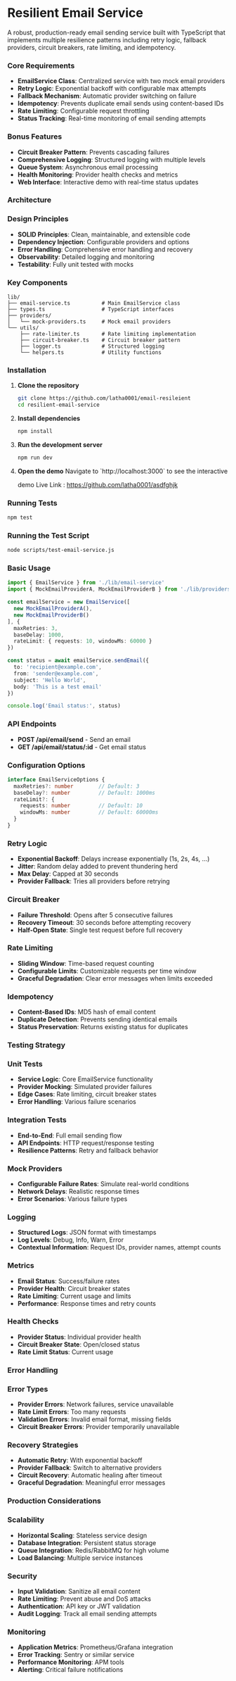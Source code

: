# Resilient Email Service

A robust, production-ready email sending service built with TypeScript that implements multiple resilience patterns including retry logic, fallback providers, circuit breakers, rate limiting, and idempotency.

### Core Requirements
-  **EmailService Class**: Centralized service with two mock email providers
-  **Retry Logic**: Exponential backoff with configurable max attempts
-  **Fallback Mechanism**: Automatic provider switching on failure
-  **Idempotency**: Prevents duplicate email sends using content-based IDs
-  **Rate Limiting**: Configurable request throttling
-  **Status Tracking**: Real-time monitoring of email sending attempts

### Bonus Features
-  **Circuit Breaker Pattern**: Prevents cascading failures
-  **Comprehensive Logging**: Structured logging with multiple levels
-  **Queue System**: Asynchronous email processing
-  **Health Monitoring**: Provider health checks and metrics
-  **Web Interface**: Interactive demo with real-time status updates

###  Architecture

### Design Principles
- **SOLID Principles**: Clean, maintainable, and extensible code
- **Dependency Injection**: Configurable providers and options
- **Error Handling**: Comprehensive error handling and recovery
- **Observability**: Detailed logging and monitoring
- **Testability**: Fully unit tested with mocks

### Key Components

```
lib/
├── email-service.ts          # Main EmailService class
├── types.ts                  # TypeScript interfaces
├── providers/
│   └── mock-providers.ts     # Mock email providers
└── utils/
    ├── rate-limiter.ts       # Rate limiting implementation
    ├── circuit-breaker.ts    # Circuit breaker pattern
    ├── logger.ts             # Structured logging
    └── helpers.ts            # Utility functions
```

### Installation

1. **Clone the repository**
   ```bash
   git clone https://github.com/latha0001/email-resileient
   cd resilient-email-service
   ```

2. **Install dependencies**
   ```bash
   npm install
   ```

3. **Run the development server**
   ```bash
   npm run dev
   ```

4. **Open the demo**
   Navigate to \`http://localhost:3000\` to see the interactive
   
   demo Live Link : https://github.com/latha0001/asdfghjk

### Running Tests
```bash
npm test
```

### Running the Test Script
```bash
node scripts/test-email-service.js
```

### Basic Usage

```typescript
import { EmailService } from './lib/email-service'
import { MockEmailProviderA, MockEmailProviderB } from './lib/providers/mock-providers'

const emailService = new EmailService([
  new MockEmailProviderA(),
  new MockEmailProviderB()
], {
  maxRetries: 3,
  baseDelay: 1000,
  rateLimit: { requests: 10, windowMs: 60000 }
})

const status = await emailService.sendEmail({
  to: 'recipient@example.com',
  from: 'sender@example.com',
  subject: 'Hello World',
  body: 'This is a test email'
})

console.log('Email status:', status)
```

### API Endpoints

- **POST /api/email/send** - Send an email
- **GET /api/email/status/:id** - Get email status

### Configuration Options

```typescript
interface EmailServiceOptions {
  maxRetries?: number        // Default: 3
  baseDelay?: number         // Default: 1000ms
  rateLimit?: {
    requests: number         // Default: 10
    windowMs: number         // Default: 60000ms
  }
}
```

### Retry Logic
- **Exponential Backoff**: Delays increase exponentially (1s, 2s, 4s, ...)
- **Jitter**: Random delay added to prevent thundering herd
- **Max Delay**: Capped at 30 seconds
- **Provider Fallback**: Tries all providers before retrying

### Circuit Breaker
- **Failure Threshold**: Opens after 5 consecutive failures
- **Recovery Timeout**: 30 seconds before attempting recovery
- **Half-Open State**: Single test request before full recovery

### Rate Limiting
- **Sliding Window**: Time-based request counting
- **Configurable Limits**: Customizable requests per time window
- **Graceful Degradation**: Clear error messages when limits exceeded

### Idempotency
- **Content-Based IDs**: MD5 hash of email content
- **Duplicate Detection**: Prevents sending identical emails
- **Status Preservation**: Returns existing status for duplicates

### Testing Strategy

### Unit Tests
- **Service Logic**: Core EmailService functionality
- **Provider Mocking**: Simulated provider failures
- **Edge Cases**: Rate limiting, circuit breaker states
- **Error Handling**: Various failure scenarios

### Integration Tests
- **End-to-End**: Full email sending flow
- **API Endpoints**: HTTP request/response testing
- **Resilience Patterns**: Retry and fallback behavior

### Mock Providers
- **Configurable Failure Rates**: Simulate real-world conditions
- **Network Delays**: Realistic response times
- **Error Scenarios**: Various failure types

### Logging
- **Structured Logs**: JSON format with timestamps
- **Log Levels**: Debug, Info, Warn, Error
- **Contextual Information**: Request IDs, provider names, attempt counts

### Metrics
- **Email Status**: Success/failure rates
- **Provider Health**: Circuit breaker states
- **Rate Limiting**: Current usage and limits
- **Performance**: Response times and retry counts

### Health Checks
- **Provider Status**: Individual provider health
- **Circuit Breaker State**: Open/closed status
- **Rate Limit Status**: Current usage

### Error Handling

### Error Types
- **Provider Errors**: Network failures, service unavailable
- **Rate Limit Errors**: Too many requests
- **Validation Errors**: Invalid email format, missing fields
- **Circuit Breaker Errors**: Provider temporarily unavailable

### Recovery Strategies
- **Automatic Retry**: With exponential backoff
- **Provider Fallback**: Switch to alternative providers
- **Circuit Recovery**: Automatic healing after timeout
- **Graceful Degradation**: Meaningful error messages

### Production Considerations

### Scalability
- **Horizontal Scaling**: Stateless service design
- **Database Integration**: Persistent status storage
- **Queue Integration**: Redis/RabbitMQ for high volume
- **Load Balancing**: Multiple service instances

### Security
- **Input Validation**: Sanitize all email content
- **Rate Limiting**: Prevent abuse and DoS attacks
- **Authentication**: API key or JWT validation
- **Audit Logging**: Track all email sending attempts

### Monitoring
- **Application Metrics**: Prometheus/Grafana integration
- **Error Tracking**: Sentry or similar service
- **Performance Monitoring**: APM tools
- **Alerting**: Critical failure notifications
